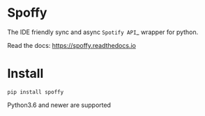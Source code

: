 # Spoffy

The IDE friendly sync and async `Spotify API`_ wrapper for python.

Read the docs: https://spoffy.readthedocs.io


# Install

```
pip install spoffy
```
Python3.6 and newer are supported




